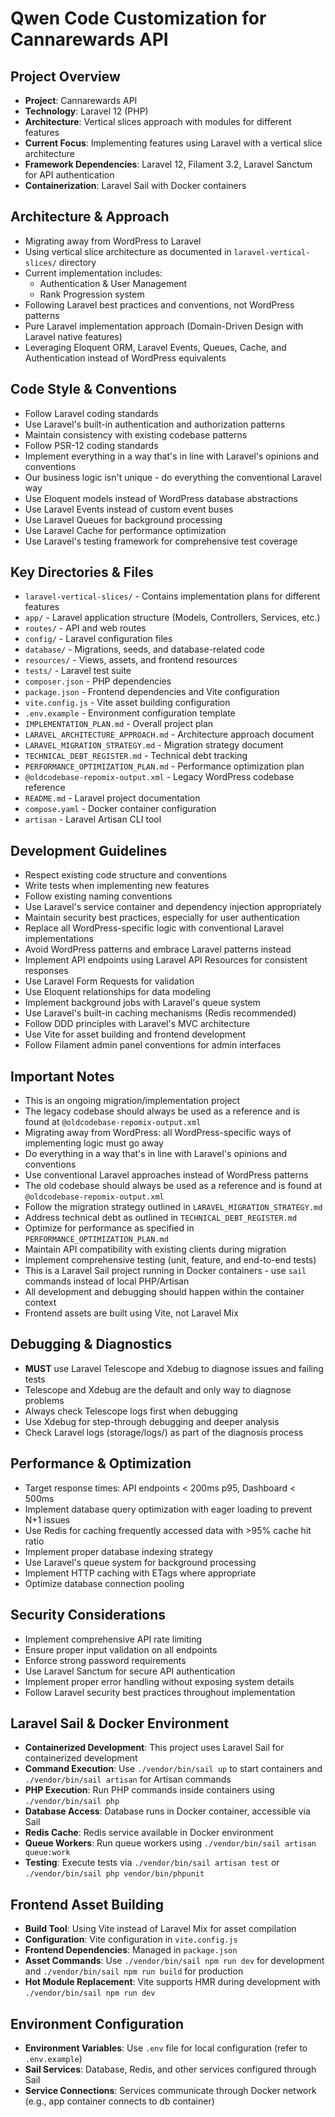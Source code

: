 # Qwen Code Customization for Cannarewards API

## Project Overview
- **Project**: Cannarewards API
- **Technology**: Laravel 12 (PHP)
- **Architecture**: Vertical slices approach with modules for different features
- **Current Focus**: Implementing features using Laravel with a vertical slice architecture
- **Framework Dependencies**: Laravel 12, Filament 3.2, Laravel Sanctum for API authentication
- **Containerization**: Laravel Sail with Docker containers

## Architecture & Approach
- Migrating away from WordPress to Laravel
- Using vertical slice architecture as documented in `laravel-vertical-slices/` directory
- Current implementation includes:
  - Authentication & User Management
  - Rank Progression system
- Following Laravel best practices and conventions, not WordPress patterns
- Pure Laravel implementation approach (Domain-Driven Design with Laravel native features)
- Leveraging Eloquent ORM, Laravel Events, Queues, Cache, and Authentication instead of WordPress equivalents

## Code Style & Conventions
- Follow Laravel coding standards
- Use Laravel's built-in authentication and authorization patterns
- Maintain consistency with existing codebase patterns
- Follow PSR-12 coding standards
- Implement everything in a way that's in line with Laravel's opinions and conventions
- Our business logic isn't unique - do everything the conventional Laravel way
- Use Eloquent models instead of WordPress database abstractions
- Use Laravel Events instead of custom event buses
- Use Laravel Queues for background processing
- Use Laravel Cache for performance optimization
- Use Laravel's testing framework for comprehensive test coverage

## Key Directories & Files
- `laravel-vertical-slices/` - Contains implementation plans for different features
- `app/` - Laravel application structure (Models, Controllers, Services, etc.)
- `routes/` - API and web routes
- `config/` - Laravel configuration files
- `database/` - Migrations, seeds, and database-related code
- `resources/` - Views, assets, and frontend resources
- `tests/` - Laravel test suite
- `composer.json` - PHP dependencies
- `package.json` - Frontend dependencies and Vite configuration
- `vite.config.js` - Vite asset building configuration
- `.env.example` - Environment configuration template
- `IMPLEMENTATION_PLAN.md` - Overall project plan
- `LARAVEL_ARCHITECTURE_APPROACH.md` - Architecture approach document
- `LARAVEL_MIGRATION_STRATEGY.md` - Migration strategy document
- `TECHNICAL_DEBT_REGISTER.md` - Technical debt tracking
- `PERFORMANCE_OPTIMIZATION_PLAN.md` - Performance optimization plan
- `@oldcodebase-repomix-output.xml` - Legacy WordPress codebase reference
- `README.md` - Laravel project documentation
- `compose.yaml` - Docker container configuration
- `artisan` - Laravel Artisan CLI tool

## Development Guidelines
- Respect existing code structure and conventions
- Write tests when implementing new features
- Follow existing naming conventions
- Use Laravel's service container and dependency injection appropriately
- Maintain security best practices, especially for user authentication
- Replace all WordPress-specific logic with conventional Laravel implementations
- Avoid WordPress patterns and embrace Laravel patterns instead
- Implement API endpoints using Laravel API Resources for consistent responses
- Use Laravel Form Requests for validation
- Use Eloquent relationships for data modeling
- Implement background jobs with Laravel's queue system
- Use Laravel's built-in caching mechanisms (Redis recommended)
- Follow DDD principles with Laravel's MVC architecture
- Use Vite for asset building and frontend development
- Follow Filament admin panel conventions for admin interfaces

## Important Notes
- This is an ongoing migration/implementation project
- The legacy codebase should always be used as a reference and is found at `@oldcodebase-repomix-output.xml`
- Migrating away from WordPress: all WordPress-specific ways of implementing logic must go away
- Do everything in a way that's in line with Laravel's opinions and conventions
- Use conventional Laravel approaches instead of WordPress patterns
- The old codebase should always be used as a reference and is found at `@oldcodebase-repomix-output.xml`
- Follow the migration strategy outlined in `LARAVEL_MIGRATION_STRATEGY.md`
- Address technical debt as outlined in `TECHNICAL_DEBT_REGISTER.md`
- Optimize for performance as specified in `PERFORMANCE_OPTIMIZATION_PLAN.md`
- Maintain API compatibility with existing clients during migration
- Implement comprehensive testing (unit, feature, and end-to-end tests)
- This is a Laravel Sail project running in Docker containers - use `sail` commands instead of local PHP/Artisan
- All development and debugging should happen within the container context
- Frontend assets are built using Vite, not Laravel Mix

## Debugging & Diagnostics
- **MUST** use Laravel Telescope and Xdebug to diagnose issues and failing tests
- Telescope and Xdebug are the default and only way to diagnose problems
- Always check Telescope logs first when debugging
- Use Xdebug for step-through debugging and deeper analysis
- Check Laravel logs (storage/logs/) as part of the diagnosis process

## Performance & Optimization
- Target response times: API endpoints < 200ms p95, Dashboard < 500ms
- Implement database query optimization with eager loading to prevent N+1 issues
- Use Redis for caching frequently accessed data with >95% cache hit ratio
- Implement proper database indexing strategy
- Use Laravel's queue system for background processing
- Implement HTTP caching with ETags where appropriate
- Optimize database connection pooling

## Security Considerations
- Implement comprehensive API rate limiting
- Ensure proper input validation on all endpoints
- Enforce strong password requirements
- Use Laravel Sanctum for secure API authentication
- Implement proper error handling without exposing system details
- Follow Laravel security best practices throughout implementation

## Laravel Sail & Docker Environment
- **Containerized Development**: This project uses Laravel Sail for containerized development
- **Command Execution**: Use `./vendor/bin/sail up` to start containers and `./vendor/bin/sail artisan` for Artisan commands
- **PHP Execution**: Run PHP commands inside containers using `./vendor/bin/sail php`
- **Database Access**: Database runs in Docker container, accessible via Sail
- **Redis Cache**: Redis service available in Docker environment
- **Queue Workers**: Run queue workers using `./vendor/bin/sail artisan queue:work`
- **Testing**: Execute tests via `./vendor/bin/sail artisan test` or `./vendor/bin/sail php vendor/bin/phpunit`

## Frontend Asset Building
- **Build Tool**: Using Vite instead of Laravel Mix for asset compilation
- **Configuration**: Vite configuration in `vite.config.js`
- **Frontend Dependencies**: Managed in `package.json`
- **Asset Commands**: Use `./vendor/bin/sail npm run dev` for development and `./vendor/bin/sail npm run build` for production
- **Hot Module Replacement**: Vite supports HMR during development with `./vendor/bin/sail npm run dev`

## Environment Configuration
- **Environment Variables**: Use `.env` file for local configuration (refer to `.env.example`)
- **Sail Services**: Database, Redis, and other services configured through Sail
- **Service Connections**: Services communicate through Docker network (e.g., app container connects to db container)
